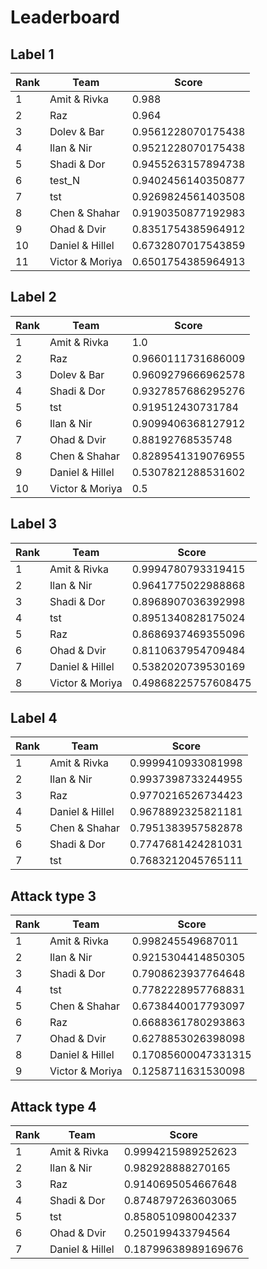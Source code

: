 # Leaderboard

## Label 1
| Rank | Team | Score |
|---|---|---|
|1|Amit & Rivka|0.988|
|2|Raz|0.964|
|3|Dolev & Bar|0.9561228070175438|
|4|Ilan & Nir|0.9521228070175438|
|5|Shadi & Dor|0.9455263157894738|
|6|test_N|0.9402456140350877|
|7|tst|0.9269824561403508|
|8|Chen & Shahar|0.9190350877192983|
|9|Ohad & Dvir|0.8351754385964912|
|10|Daniel & Hillel|0.6732807017543859|
|11|Victor & Moriya|0.6501754385964913|


## Label 2
| Rank | Team | Score |
|---|---|---|
|1|Amit & Rivka|1.0|
|2|Raz|0.9660111731686009|
|3|Dolev & Bar|0.9609279666962578|
|4|Shadi & Dor|0.9327857686295276|
|5|tst|0.919512430731784|
|6|Ilan & Nir|0.9099406368127912|
|7|Ohad & Dvir|0.88192768535748|
|8|Chen & Shahar|0.8289541319076955|
|9|Daniel & Hillel|0.5307821288531602|
|10|Victor & Moriya|0.5|


## Label 3
| Rank | Team | Score |
|---|---|---|
|1|Amit & Rivka|0.9994780793319415|
|2|Ilan & Nir|0.9641775022988868|
|3|Shadi & Dor|0.8968907036392998|
|4|tst|0.8951340828175024|
|5|Raz|0.8686937469355096|
|6|Ohad & Dvir|0.8110637954709484|
|7|Daniel & Hillel|0.5382020739530169|
|8|Victor & Moriya|0.49868225757608475|


## Label 4
| Rank | Team | Score |
|---|---|---|
|1|Amit & Rivka|0.9999410933081998|
|2|Ilan & Nir|0.9937398733244955|
|3|Raz|0.9770216526734423|
|4|Daniel & Hillel|0.9678892325821181|
|5|Chen & Shahar|0.7951383957582878|
|6|Shadi & Dor|0.7747681424281031|
|7|tst|0.7683212045765111|


## Attack type 3
| Rank | Team | Score |
|---|---|---|
|1|Amit & Rivka|0.998245549687011|
|2|Ilan & Nir|0.9215304414850305|
|3|Shadi & Dor|0.7908623937764648|
|4|tst|0.7782228957768831|
|5|Chen & Shahar|0.6738440017793097|
|6|Raz|0.6688361780293863|
|7|Ohad & Dvir|0.6278853026398098|
|8|Daniel & Hillel|0.17085600047331315|
|9|Victor & Moriya|0.1258711631530098|


## Attack type 4
| Rank | Team | Score |
|---|---|---|
|1|Amit & Rivka|0.9994215989252623|
|2|Ilan & Nir|0.982928888270165|
|3|Raz|0.9140695054667648|
|4|Shadi & Dor|0.8748797263603065|
|5|tst|0.8580510980042337|
|6|Ohad & Dvir|0.250199433794564|
|7|Daniel & Hillel|0.18799638989169676|


